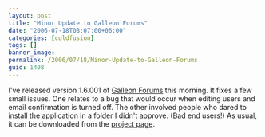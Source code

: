 ```yaml
---
layout: post
title: "Minor Update to Galleon Forums"
date: "2006-07-18T08:07:00+06:00"
categories: [coldfusion]
tags: []
banner_image: 
permalink: /2006/07/18/Minor-Update-to-Galleon-Forums
guid: 1408
---
```


I've released version 1.6.001 of <a href="http://ray.camdenfamily.com/projects/galleon/">Galleon Forums</a> this morning. It fixes a few small issues. One relates to a bug that would occur when editing users and email confirmation is turned off. The other involved people who dared to install the application in a folder I didn't approve. (Bad end users!) As usual, it can be downloaded from the <a href="http://ray.camdenfamily.com/projects/galleon/">project page</a>.